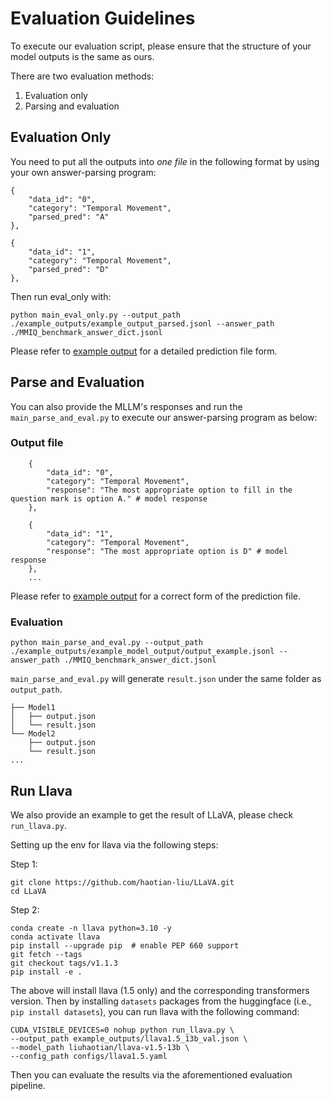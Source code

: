 # Evaluation Guidelines
To execute our evaluation script, please ensure that the structure of your model outputs is the same as ours.

There are two evaluation methods:
1. Evaluation only
2. Parsing and evaluation

## Evaluation Only
You need to put all the outputs into *one file* in the following format by using your own answer-parsing program:

```
{
    "data_id": "0",
    "category": "Temporal Movement",
    "parsed_pred": "A" 
},

{
    "data_id": "1",
    "category": "Temporal Movement",
    "parsed_pred": "D"
},

```


Then run eval_only with:
```
python main_eval_only.py --output_path ./example_outputs/example_output_parsed.jsonl --answer_path ./MMIQ_benchmark_answer_dict.jsonl
```

Please refer to [example output](https://github.com/AceCHQ/MMIQ/blob/main/mmiq/example_outputs/example_output_parsed.jsonl) for a detailed prediction file form.


## Parse and Evaluation
You can also provide the MLLM's responses and run the `main_parse_and_eval.py` to execute our answer-parsing program as below:

### Output file
```
    {
        "data_id": "0",
        "category": "Temporal Movement",
        "response": "The most appropriate option to fill in the question mark is option A." # model response
    },

    {
        "data_id": "1",
        "category": "Temporal Movement",
        "response": "The most appropriate option is D" # model response
    },
    ...
```

Please refer to [example output](https://github.com/AceCHQ/MMIQ/blob/main/mmiq/example_outputs/example_model_output/output_example.jsonl) for a correct form of the prediction file.

### Evaluation
```
python main_parse_and_eval.py --output_path ./example_outputs/example_model_output/output_example.jsonl --answer_path ./MMIQ_benchmark_answer_dict.jsonl            
```

`main_parse_and_eval.py` will generate `result.json` under the same folder as `output_path`.

```
├── Model1
│   ├── output.json
│   └── result.json
└── Model2
    ├── output.json
    └── result.json
...
```

## Run Llava
We also provide an example to get the result of LLaVA, please check `run_llava.py`.

Setting up the env for llava via the following steps:

Step 1:
```
git clone https://github.com/haotian-liu/LLaVA.git
cd LLaVA
```
Step 2:
```
conda create -n llava python=3.10 -y
conda activate llava
pip install --upgrade pip  # enable PEP 660 support
git fetch --tags  
git checkout tags/v1.1.3  
pip install -e .
```

The above will install llava (1.5 only) and the corresponding transformers version.
Then by installing `datasets` packages from the huggingface (i.e., `pip install datasets`), you can run llava with the following command:

```
CUDA_VISIBLE_DEVICES=0 nohup python run_llava.py \
--output_path example_outputs/llava1.5_13b_val.json \
--model_path liuhaotian/llava-v1.5-13b \
--config_path configs/llava1.5.yaml
```

Then you can evaluate the results via the aforementioned evaluation pipeline.

